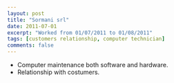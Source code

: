 ```yaml
---
layout: post
title: "Sormani srl"
date: 2011-07-01
excerpt: "Worked from 01/07/2011 to 01/08/2011"
tags: [customers relationship, computer technician]
comments: false
---
```


- Computer maintenance both software and hardware.
- Relationship with costumers.